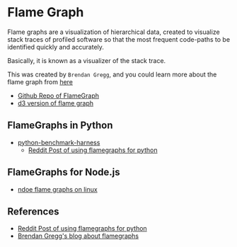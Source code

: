 # Flame Graph

Flame graphs are a visualization of hierarchical data, created to visualize stack traces of profiled software so that the most frequent code-paths to be identified quickly and accurately.

Basically, it is known as a visualizer of the stack trace.

This was created by `Brendan Gregg`, and you could learn more about the flame graph from [here](https://www.brendangregg.com/flamegraphs.html)

- [Github Repo of FlameGraph](https://github.com/brendangregg/FlameGraph)
- [d3 version of flame graph](https://github.com/spiermar/d3-flame-graph)

## FlameGraphs in Python

- [python-benchmark-harness](https://github.com/JoeyHendricks/python-benchmark-harness)
    * [Reddit Post of using flamegraphs for python](https://www.reddit.com/r/Python/comments/mzaixf/this_is_how_you_can_generate_flame_graphs_from/)

## FlameGraphs for Node.js

- [ndoe flame graphs on linux](https://www.brendangregg.com/blog/2014-09-17/node-flame-graphs-on-linux.html)

## References

- [Reddit Post of using flamegraphs for python](https://www.reddit.com/r/Python/comments/mzaixf/this_is_how_you_can_generate_flame_graphs_from/)
- [Brendan Gregg's blog about flamegraphs](https://www.brendangregg.com/flamegraphs.html)
